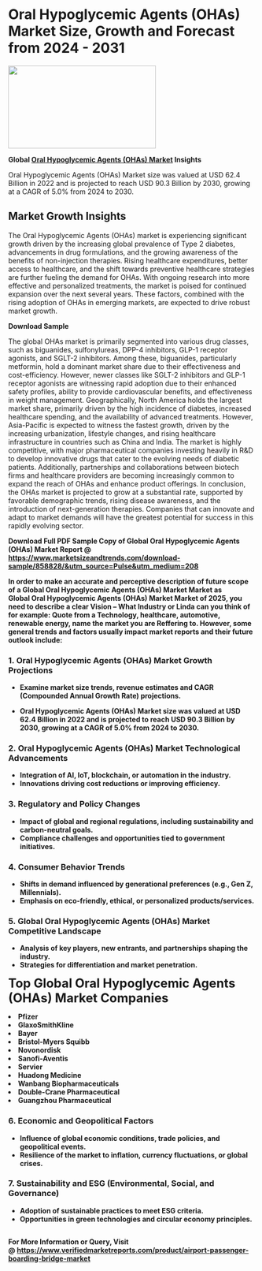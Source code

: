 <H1>Oral Hypoglycemic Agents (OHAs) Market Size, Growth and Forecast from 2024 - 2031</H1><img class="aligncenter size-medium wp-image-584254" src="https://thirdeyenews.in/wp-content/uploads/2024/09/Global-Market-Research-300x168.jpeg" alt="" width="300" height="168" /><p><strong>Global&nbsp;<a href="https://www.marketsizeandtrends.com/download-sample/858828/&amp;utm_source=Pulse&amp;utm_medium=208">Oral Hypoglycemic Agents (OHAs) Market</a> Insights</strong></p><p>Oral Hypoglycemic Agents (OHAs) Market size was valued at USD 62.4 Billion in 2022 and is projected to reach USD 90.3 Billion by 2030, growing at a CAGR of 5.0% from 2024 to 2030.</p><p><h2>Market Growth Insights</h2> <p>The Oral Hypoglycemic Agents (OHAs) market is experiencing significant growth driven by the increasing global prevalence of Type 2 diabetes, advancements in drug formulations, and the growing awareness of the benefits of non-injection therapies. Rising healthcare expenditures, better access to healthcare, and the shift towards preventive healthcare strategies are further fueling the demand for OHAs. With ongoing research into more effective and personalized treatments, the market is poised for continued expansion over the next several years. These factors, combined with the rising adoption of OHAs in emerging markets, are expected to drive robust market growth.</p> <p><strong>Download Sample</strong></p> <p>The global OHAs market is primarily segmented into various drug classes, such as biguanides, sulfonylureas, DPP-4 inhibitors, GLP-1 receptor agonists, and SGLT-2 inhibitors. Among these, biguanides, particularly metformin, hold a dominant market share due to their effectiveness and cost-efficiency. However, newer classes like SGLT-2 inhibitors and GLP-1 receptor agonists are witnessing rapid adoption due to their enhanced safety profiles, ability to provide cardiovascular benefits, and effectiveness in weight management. Geographically, North America holds the largest market share, primarily driven by the high incidence of diabetes, increased healthcare spending, and the availability of advanced treatments. However, Asia-Pacific is expected to witness the fastest growth, driven by the increasing urbanization, lifestyle changes, and rising healthcare infrastructure in countries such as China and India. The market is highly competitive, with major pharmaceutical companies investing heavily in R&D to develop innovative drugs that cater to the evolving needs of diabetic patients. Additionally, partnerships and collaborations between biotech firms and healthcare providers are becoming increasingly common to expand the reach of OHAs and enhance product offerings. In conclusion, the OHAs market is projected to grow at a substantial rate, supported by favorable demographic trends, rising disease awareness, and the introduction of next-generation therapies. Companies that can innovate and adapt to market demands will have the greatest potential for success in this rapidly evolving sector.</p> <p><strong></p><p><span class=""><strong>Download Full PDF Sample Copy of Global Oral Hypoglycemic Agents (OHAs) Market Report</strong> @ <a href="https://www.marketsizeandtrends.com/download-sample/858828/&amp;utm_source=Pulse&amp;utm_medium=208" target="_blank">https://www.marketsizeandtrends.com/download-sample/858828/&amp;utm_source=Pulse&amp;utm_medium=208</a></span></p><p>In order to make an accurate and perceptive description of future scope of a Global&nbsp;Oral Hypoglycemic Agents (OHAs) Market Market as Global&nbsp;Oral Hypoglycemic Agents (OHAs) Market Market of 2025, you need to describe a clear Vision &ndash; What Industry or Linda can you think of for example: Quote from a Technology, healthcare, automotive, renewable energy, name the market you are Reffering to. However, some general trends and factors usually impact market reports and their future outlook include:</p><h3>1.&nbsp;<strong>Oral Hypoglycemic Agents (OHAs) Market Growth Projections</strong></h3><ul><li>Examine market size trends, revenue estimates and CAGR (Compounded Annual Growth Rate) projections.</li><li><p>Oral Hypoglycemic Agents (OHAs) Market size was valued at USD 62.4 Billion in 2022 and is projected to reach USD 90.3 Billion by 2030, growing at a CAGR of 5.0% from 2024 to 2030.</p></li></ul><h3>2.&nbsp;<strong>Oral Hypoglycemic Agents (OHAs) Market Technological Advancements</strong></h3><ul><li>Integration of AI, IoT, blockchain, or automation in the industry.</li><li>Innovations driving cost reductions or improving efficiency.</li></ul><h3>3.&nbsp;<strong>Regulatory and Policy Changes</strong></h3><ul><li>Impact of global and regional regulations, including sustainability and carbon-neutral goals.</li><li>Compliance challenges and opportunities tied to government initiatives.</li></ul><h3>4.&nbsp;<strong>Consumer Behavior Trends</strong></h3><ul><li>Shifts in demand influenced by generational preferences (e.g., Gen Z, Millennials).</li><li>Emphasis on eco-friendly, ethical, or personalized products/services.</li></ul><h3>5.&nbsp;<strong>Global Oral Hypoglycemic Agents (OHAs) Market Competitive Landscape</strong></h3><ul><li>Analysis of key players, new entrants, and partnerships shaping the industry.</li><li>Strategies for differentiation and market penetration.</li></ul><p data-pm-slice="1 1 []"><span style="color: inherit; font-family: inherit; font-size: 25px;">Top Global Oral Hypoglycemic Agents (OHAs) Market Companies</span></p><div class="" data-test-id=""><p><li>Pfizer</li><li> GlaxoSmithKline</li><li> Bayer</li><li> Bristol-Myers Squibb</li><li> Novonordisk</li><li> Sanofi-Aventis</li><li> Servier</li><li> Huadong Medicine</li><li> Wanbang Biopharmaceuticals</li><li> Double-Crane Pharmaceutical</li><li> Guangzhou Pharmaceutical</li></p></div><h3>6.&nbsp;<strong>Economic and Geopolitical Factors</strong></h3><ul><li>Influence of global economic conditions, trade policies, and geopolitical events.</li><li>Resilience of the market to inflation, currency fluctuations, or global crises.</li></ul><h3>7.&nbsp;<strong>Sustainability and ESG (Environmental, Social, and Governance)</strong></h3><ul><li>Adoption of sustainable practices to meet ESG criteria.</li><li>Opportunities in green technologies and circular economy principles.</li></ul><h2><strong style="font-size: 14px;">For More Information or Query, Visit @&nbsp;</strong><a style="background-color: #ffffff; font-size: 14px;" href="https://www.marketsizeandtrends.com/report/oral-hypoglycemic-agents-ohas-market/" target="_blank">https://www.verifiedmarketreports.com/product/airport-passenger-boarding-bridge-market</a></h2>
